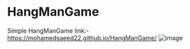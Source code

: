 # HangManGame
Simple HangManGame 
link:- https://mohamedsaeed22.github.io/HangManGame/
![image](https://user-images.githubusercontent.com/73139387/222242870-820da40d-bd7e-429d-9d05-ee5827e18508.png)
